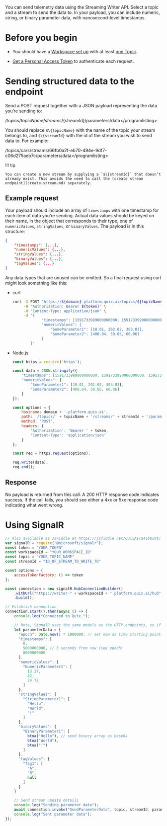 You can send telemetry data using the Streaming Writer API. Select a
topic and a stream to send the data to. In your payload, you can include
numeric, string, or binary parameter data, with nanosecond-level
timestamps.

# Before you begin

  - You should have a [Workspace set
    up](../../platform/definitions.md#_workspace) with at least [one
    Topic](../../platform/definitions.md#_topics).

  - [Get a Personal Access
    Token](authenticate.md) to authenticate each
    request.

# Sending structured data to the endpoint

Send a POST request together with a JSON payload representing the data
you’re sending to:

/topics/${topicName}/streams/${streamId}/parameters/data\</programlisting\>

You should replace `$\{topicName}` with the name of the topic your
stream belongs to, and `$\{streamId}` with the id of the stream you wish
to send data to. For example:

/topics/cars/streams/66fb0a2f-eb70-494e-9df7-c06d275aeb7c/parameters/data\</programlisting\>

!!! tip

	You can create a new stream by supplying a `$\{streamId}` that doesn’t already exist. This avoids the need to call the [create stream endpoint](create-stream.md) separately.

## Example request

Your payload should include an array of `timestamps` with one timestamp
for each item of data you’re sending. Actual data values should be keyed
on their name, in the object that corresponds to their type, one of
`numericValues`, `stringValues`, or `binaryValues`. The payload is in
this structure:

``` json
{
    "timestamps": [...],
    "numericValues": {...},
    "stringValues": {...},
    "binaryValues": {...},
    "tagValues": {...}
}
```

Any data types that are unused can be omitted. So a final request using
curl might look something like this:



  - curl
    
    ``` bash
    curl -X POST "https://${domain}.platform.quix.ai/topics/${topicName}/streams/${streamId}/parameters/data" \
         -H "Authorization: Bearer ${token}" \
         -H "Content-Type: application/json" \
         -d '{
                 "timestamps": [1591733989000000000, 1591733990000000000, 1591733991000000000],
                 "numericValues": {
                     "SomeParameter1": [10.01, 202.02, 303.03],
                     "SomeParameter2": [400.04, 50.05, 60.06]
                 }
            }'
    ```

  - Node.js
    
    ``` javascript
    const https = require('https');
    
    const data = JSON.stringify({
        "timestamps": [1591733989000000000, 1591733990000000000, 1591733991000000000],
        "numericValues": {
            "SomeParameter1": [10.01, 202.02, 303.03],
            "SomeParameter2": [400.04, 50.05, 60.06]
        }
    });
    
    const options = {
        hostname: domain + '.platform.quix.ai',
        path: '/topics/' + topicName + '/streams/' + streamId + '/parameters/data',
        method: 'POST',
        headers: {
            'Authorization': 'Bearer ' + token,
            'Content-Type': 'application/json'
        }
    };
    
    const req = https.request(options);
    
    req.write(data);
    req.end();
    ```



## Response

No payload is returned from this call. A 200 HTTP response code
indicates success. If the call fails, you should see either a 4xx or 5xx
response code indicating what went wrong.

# Using SignalR

``` javascript
// Also available as JsFiddle at https://jsfiddle.net/QuixAI/a41b8x0t/
var signalR = require("@microsoft/signalr");
const token = "YOUR_TOKEN"
const workspaceId = "YOUR_WORKSPACE_ID"
const topic = "YOUR_TOPIC_NAME"
const streamId = "ID_OF_STREAM_TO_WRITE_TO"

const options = {
    accessTokenFactory: () => token
};

const connection = new signalR.HubConnectionBuilder()
    .withUrl("https://writer-" + workspaceId + ".platform.quix.ai/hub", options)
    .build();

// Establish connection
connection.start().then(async () => {
    console.log("Connected to Quix.");

    // Note, SignalR uses the same models as the HTTP endpoints, so if in doubt, check HTTP endpoint samples or Swagger for model.
    let parameterData = {
      "epoch": Date.now() * 1000000, // set now as time starting point, in nanoseconds
      "timestamps": [
        0,
        5000000000, // 5 seconds from now (see epoch)
        8000000000
      ],
      "numericValues": {
        "NumericParameter1": [
          13.37,
          42,
          24.72
        ]
      },
      "stringValues": {
        "StringParameter1": [
          "Hello",
          "World",
          "!"
        ]
      },
      "binaryValues": {
        "BinaryParameter1": [
          btoa("Hello"), // send binary array as base64
          btoa("World"),
          btoa("!")
        ]
      },
      "tagValues": {
        "Tag1": [
          "A",
          "B",
          null
        ]
      }
    }

    // Send stream update details
    console.log("Sending parameter data");
    await connection.invoke("SendParameterData", topic, streamId, parameterData);
    console.log("Sent parameter data");
});
```
